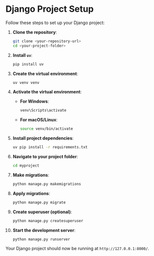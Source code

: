 # Django Project Setup
Follow these steps to set up your Django project:

1. **Clone the repository**:

   ```bash
   git clone <your-repository-url>
   cd <your-project-folder>
   ```

2. **Install `uv`**:

   ```bash
   pip install uv
   ```

3. **Create the virtual environment**:

   ```bash
   uv venv venv
   ```

4. **Activate the virtual environment**:
   
   - **For Windows**:

     ```bash
     venv\Scripts\activate
     ```

   - **For macOS/Linux**:

     ```bash
     source venv/bin/activate
     ```

5. **Install project dependencies**:

   ```bash
   uv pip install -r requirements.txt
   ```

6. **Navigate to your project folder**:

   ```bash
   cd myproject
   ```

7. **Make migrations**:

   ```bash
   python manage.py makemigrations
   ```

8. **Apply migrations**:

   ```bash
   python manage.py migrate
   ```

9. **Create superuser (optional)**:

   ```bash
   python manage.py createsuperuser
   ```

10. **Start the development server**:

    ```bash
    python manage.py runserver
    ```

Your Django project should now be running at `http://127.0.0.1:8000/`.
